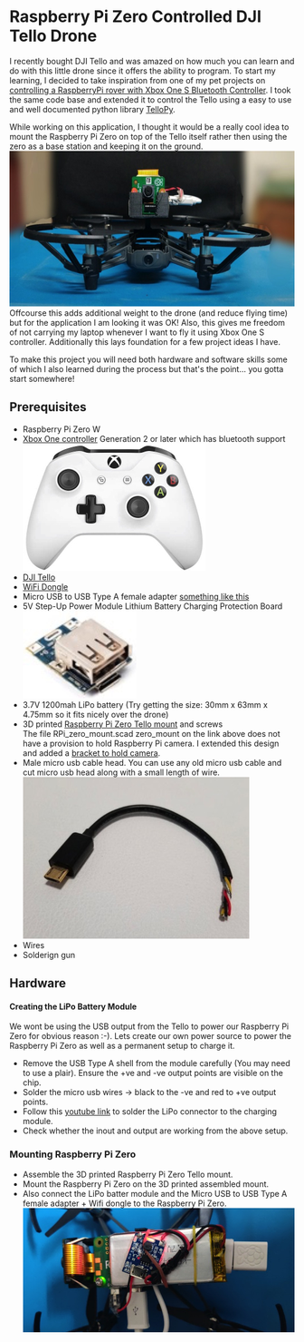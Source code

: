 # Raspberry Pi Zero Controlled DJI Tello Drone

I recently bought DJI Tello and was amazed on how much you can learn and do with this little drone since it offers the ability to program. To start my learning, I decided to take inspiration from one of my pet projects on [controlling a RaspberryPi rover with Xbox One S Bluetooth Controller](https://github.com/erviveksoni/xbox-raspberrypi-rover).
I took the same code base and extended it to control the Tello using a easy to use and well documented python library [TelloPy](https://github.com/hanyazou/TelloPy).

While working on this application, I thought it would be a really cool idea to mount the Raspberry Pi Zero on top of the Tello itself rather then using the zero as a base station and keeping it on the ground. 
<br/>
<img src="/images/drone_front.jpeg" alt="Tello with Raspberry Pi Zero" width="600" height="274" border="0" />
<br/>
Offcourse this adds additional weight to the drone (and reduce flying time) but for the application I am looking it was OK! Also, this gives me freedom of not carrying my laptop whenever I want to fly it using Xbox One S controller. Additionally this lays foundation for a few project ideas I have.

To make this project you will need both hardware and software skills some of which I also learned during the process but that's the point... you gotta start somewhere!

## Prerequisites
- Raspberry Pi Zero W
- [Xbox One controller](https://www.microsoft.com/en-us/p/xbox-wireless-controller/8t2d538wc7mn?cid=msft_web_collection&activetab=pivot%3aoverviewtab) Generation 2 or later which has bluetooth support
<br/>![Controller](/images/controller.jpg)
- [DJI Tello](https://store.dji.com/product/tello)
- [WiFi Dongle](https://www.raspberrypi.org/products/raspberry-pi-usb-wifi-dongle/)
- Micro USB to USB Type A female adapter [something like this](https://www.amazon.com/CableCreation-Adapter-Compatible-Samsung-Function/dp/B01LXBS8EJ/)
- 5V Step-Up Power Module Lithium Battery Charging Protection Board
 <br/>![5V Step-Up Power Module Lithium Battery Charging Protection Board](/images/powerbankmodule.jpeg)
- 3.7V 1200mah LiPo battery (Try getting the size: 30mm x 63mm x 4.75mm so it fits nicely over the drone)
- 3D printed [Raspberry Pi Zero Tello mount](https://www.thingiverse.com/thing:4022999) and screws
  <br/>The file RPi_zero_mount.scad zero_mount on the link above does not have a provision to hold Raspberry Pi camera. I extended this design and added a [bracket to hold camera](/files/RPi_zero_mount_with_camera.scad).
- Male micro usb cable head. You can use any old micro usb cable and cut micro usb head along with a small length of wire.
<br/>![shell](/images/microusbshell.jpeg)
- Wires
- Solderign gun

## Hardware
#### Creating the LiPo Battery Module
We wont be using the USB output from the Tello to power our Raspberry Pi Zero for obvious reason :-). Lets create our own power source to power the Raspberry Pi Zero as well as a permanent setup to charge it.
 - Remove the USB Type A shell from the module carefully (You may need to use a plair). Ensure the +ve and -ve output points are visible on the chip.
 - Solder the micro usb wires -> black to the -ve and red to +ve output points.
 - Follow this [youtube link](https://www.youtube.com/watch?v=KB8S83aY35w) to solder the LiPo connector to the charging module. 
 - Check whether the inout and output are working from the above setup.
### Mounting Raspberry Pi Zero
 - Assemble the 3D printed Raspberry Pi Zero Tello mount.
 - Mount the Raspberry Pi Zero on the 3D printed assembled mount.
 - Also connect the LiPo batter module and the Micro USB to USB Type A female adapter + Wifi dongle to the Raspberry Pi Zero.
<br/>![mount](/images/assembled_zero_mount.jpeg)

